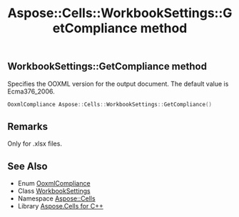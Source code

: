 ﻿---
title: Aspose::Cells::WorkbookSettings::GetCompliance method
linktitle: GetCompliance
second_title: Aspose.Cells for C++ API Reference
description: 'Aspose::Cells::WorkbookSettings::GetCompliance method. Specifies the OOXML version for the output document. The default value is Ecma376_2006 in C++.'
type: docs
weight: 11400
url: /cpp/aspose.cells/workbooksettings/getcompliance/
---
## WorkbookSettings::GetCompliance method


Specifies the OOXML version for the output document. The default value is Ecma376_2006.

```cpp
OoxmlCompliance Aspose::Cells::WorkbookSettings::GetCompliance()
```

## Remarks


Only for .xlsx files. 
## See Also

* Enum [OoxmlCompliance](../../ooxmlcompliance/)
* Class [WorkbookSettings](../)
* Namespace [Aspose::Cells](../../)
* Library [Aspose.Cells for C++](../../../)
